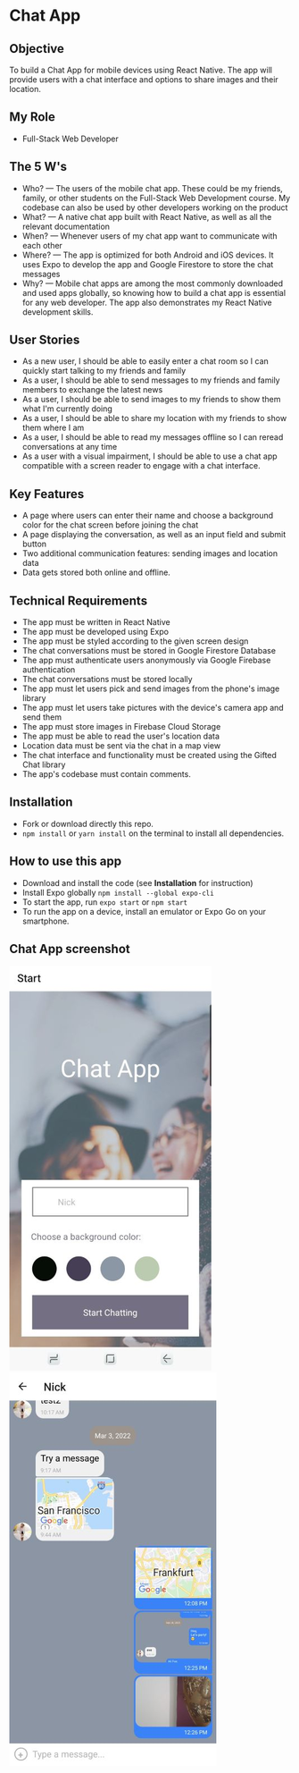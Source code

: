 # Chat App

## Objective 

To build a Chat App for mobile devices using React Native. The app will provide users with a chat interface and options to share images and their location. 

## My Role
- Full-Stack Web Developer

## The 5 W's
- Who? — The users of the mobile chat app. These could be my friends, family, or other students on the Full-Stack Web Development course. My codebase can also be used by other developers working on the product
- What? — A native chat app built with React Native, as well as all the relevant documentation
- When? — Whenever users of my chat app want to communicate with each other
- Where? — The app is optimized for both Android and iOS devices. It uses Expo to develop the app and Google Firestore to store the chat messages
- Why? — Mobile chat apps are among the most commonly downloaded and used apps globally, so knowing how to build a chat app is essential for any web developer. The app also demonstrates my React Native development skills.

## User Stories 
- As a new user, I should be able to easily enter a chat room so I can quickly start talking to my friends and family 
- As a user, I should be able to send messages to my friends and family members to exchange the latest news
- As a user, I should be able to send images to my friends to show them what I'm currently doing 
- As a user, I should be able to share my location with my friends to show them where I am 
- As a user, I should be able to read my messages offline so I can reread conversations at any time 
- As a user with a visual impairment, I should be able to use a chat app compatible with a screen reader to engage with a chat interface. 

## Key Features
- A page where users can enter their name and choose a background color for the chat screen before joining the chat
- A page displaying the conversation, as well as an input field and submit button
- Two additional communication features: sending images and location data
- Data gets stored both online and offline.

## Technical Requirements 
- The app must be written in React Native 
- The app must be developed using Expo
- The app must be styled according to the given screen design 
- The chat conversations must be stored in Google Firestore Database 
- The app must authenticate users anonymously via Google Firebase authentication
- The chat conversations must be stored locally
- The app must let users pick and send images from the phone's image library 
- The app must let users take pictures with the device's camera app and send them
- The app must store images in Firebase Cloud Storage
- The app must be able to read the user's location data 
- Location data must be sent via the chat in a map view
- The chat interface and functionality must be created using the Gifted Chat library
- The app's codebase must contain comments.

## Installation
- Fork or download directly this repo.
- `npm install` or `yarn install` on the terminal to install all dependencies.

## How to use this app
- Download and install the code (see **Installation** for instruction)
- Install Expo globally `npm install --global expo-cli`
- To start the app, run `expo start` or `npm start`
- To run the app on a device, install an emulator or Expo Go on your smartphone.

## Chat App screenshot

![Livescreen](assets/Livescreen/Screenshot_Chat_App_1_resize.jpg)
![Livescreen](assets/Livescreen/Screenshot_Chat_App_2_resize.jpg)